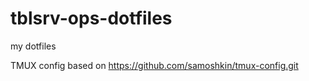 
# tblsrv-ops-dotfiles

my dotfiles


TMUX config based on https://github.com/samoshkin/tmux-config.git
